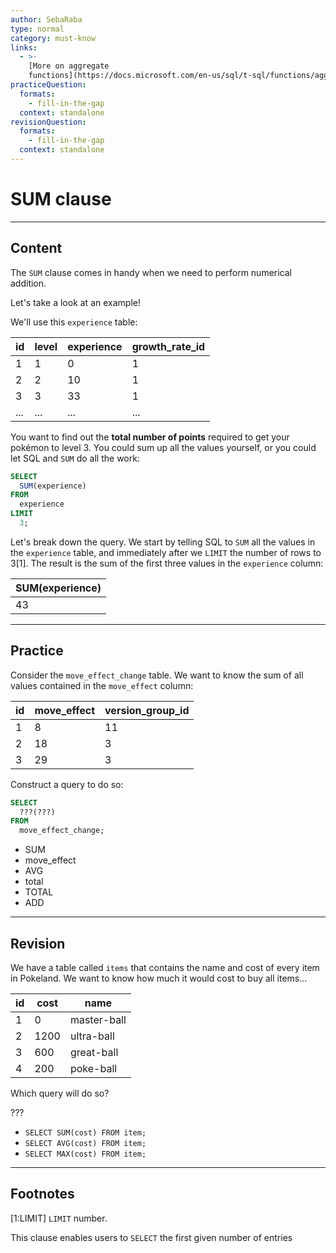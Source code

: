 ```yaml
---
author: SebaRaba
type: normal
category: must-know
links:
  - >-
    [More on aggregate
    functions](https://docs.microsoft.com/en-us/sql/t-sql/functions/aggregate-functions-transact-sql){documentation}
practiceQuestion:
  formats:
    - fill-in-the-gap
  context: standalone
revisionQuestion:
  formats:
    - fill-in-the-gap
  context: standalone
---
```


# SUM clause


---

## Content

The `SUM` clause comes in handy when we need to perform numerical addition.

Let's take a look at an example!

We'll use this `experience` table:

| id  | level | experience | growth_rate_id |
| --- | ----- | ---------- | -------------- |
| 1   | 1     | 0          | 1              |
| 2   | 2     | 10         | 1              |
| 3   | 3     | 33         | 1              |
| ... | ...   | ...        | ...            |

You want to find out the **total number of points** required to get your pokémon to level 3. You could sum up all the values yourself, or you could let SQL and `SUM` do all the work:

```sql
SELECT
  SUM(experience)
FROM
  experience
LIMIT
  3;
```

Let's break down the query. We start by telling SQL to `SUM` all the values in the `experience` table, and immediately after we `LIMIT` the number of rows to 3[1]. The result is the sum of the first three values in the `experience` column:

| SUM(experience) |
|-----------------|
| 43              |

---

## Practice

Consider the `move_effect_change` table. We want to know the sum of all values contained in the `move_effect` column:

| id | move_effect | version_group_id |
| -- | ----------- | ---------------- |
| 1  | 8           | 11               |
| 2  | 18          | 3                |
| 3  | 29          | 3                |

Construct a query to do so:

```sql
SELECT
  ???(???) 
FROM
  move_effect_change;
```

- SUM
- move_effect
- AVG
- total
- TOTAL
- ADD


---

## Revision

We have a table called `items` that contains the name and cost of every item in Pokeland. We want to know how much it would cost to buy all items...

| id | cost | name        |
| -- | ---- | ----------- |
| 1  | 0    | master-ball |
| 2  | 1200 | ultra-ball  |
| 3  | 600  | great-ball  |
| 4  | 200  | poke-ball   |

Which query will do so?

???

- `SELECT SUM(cost) FROM item;`
- `SELECT AVG(cost) FROM item;`
- `SELECT MAX(cost) FROM item;`

---

## Footnotes

[1:LIMIT]
`LIMIT` number.

This clause enables users to `SELECT` the first given number of entries
